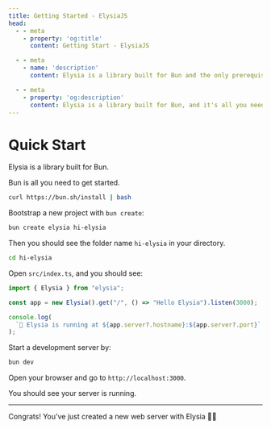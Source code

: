 ```yaml
---
title: Getting Started - ElysiaJS
head:
  - - meta
    - property: 'og:title'
      content: Getting Start - ElysiaJS

  - - meta
    - name: 'description'
      content: Elysia is a library built for Bun and the only prerequisite. To start, boostrap a new project with "bun create elysia hi-elysia" and start development server with "bun dev". This is all it need to do a quick start or getting start with ElysiaJS

  - - meta
    - property: 'og:description'
      content: Elysia is a library built for Bun, and it's all you need to get started. Bootstrap a new project with "bun create elysia hi-elysia" and start the development server with "bun dev". That's all you need to work on Elysia.js!
---
```


# Quick Start
Elysia is a library built for Bun.

Bun is all you need to get started.
```bash
curl https://bun.sh/install | bash
```

Bootstrap a new project with `bun create`:
```bash
bun create elysia hi-elysia
```

Then you should see the folder name `hi-elysia` in your directory.
```bash
cd hi-elysia
```

Open `src/index.ts`, and you should see:
```typescript
import { Elysia } from "elysia";

const app = new Elysia().get("/", () => "Hello Elysia").listen(3000);

console.log(
  `🦊 Elysia is running at ${app.server?.hostname}:${app.server?.port}`
);
```

Start a development server by:
```bash
bun dev
```

Open your browser and go to `http://localhost:3000`.

You should see your server is running.

---

Congrats! You've just created a new web server with Elysia 🎉🎉
